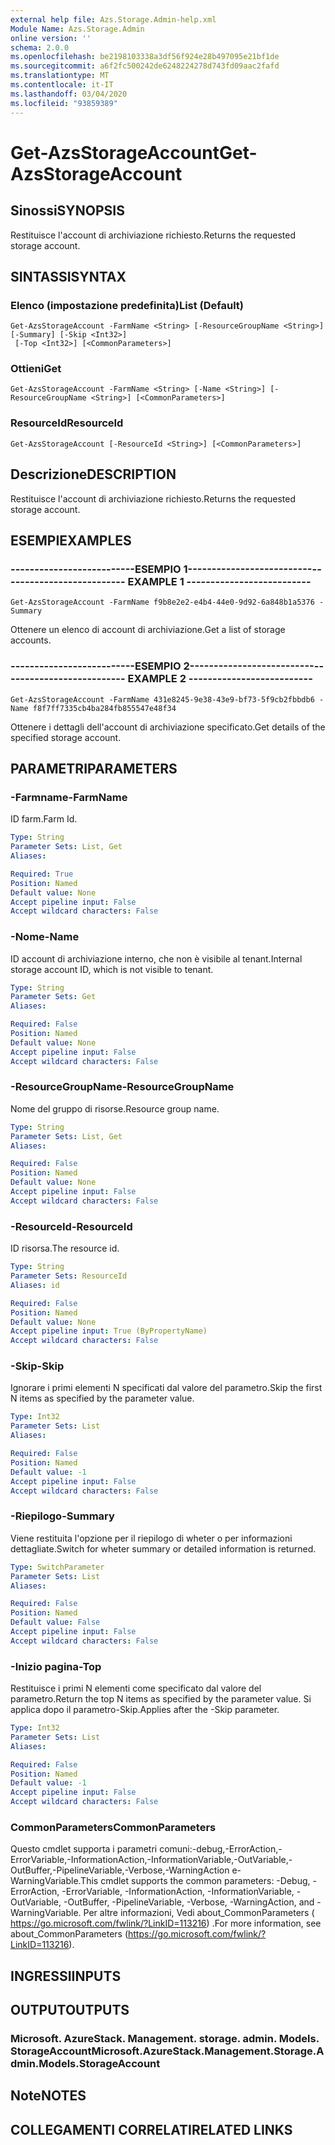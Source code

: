 ```yaml
---
external help file: Azs.Storage.Admin-help.xml
Module Name: Azs.Storage.Admin
online version: ''
schema: 2.0.0
ms.openlocfilehash: be2198103338a3df56f924e28b497095e21bf1de
ms.sourcegitcommit: a6f2fc500242de6248224278d743fd09aac2fafd
ms.translationtype: MT
ms.contentlocale: it-IT
ms.lasthandoff: 03/04/2020
ms.locfileid: "93859389"
---
```

# <span data-ttu-id="0b05e-101">Get-AzsStorageAccount</span><span class="sxs-lookup"><span data-stu-id="0b05e-101">Get-AzsStorageAccount</span></span>

## <span data-ttu-id="0b05e-102">Sinossi</span><span class="sxs-lookup"><span data-stu-id="0b05e-102">SYNOPSIS</span></span>
<span data-ttu-id="0b05e-103">Restituisce l'account di archiviazione richiesto.</span><span class="sxs-lookup"><span data-stu-id="0b05e-103">Returns the requested storage account.</span></span>

## <span data-ttu-id="0b05e-104">SINTASSI</span><span class="sxs-lookup"><span data-stu-id="0b05e-104">SYNTAX</span></span>

### <span data-ttu-id="0b05e-105">Elenco (impostazione predefinita)</span><span class="sxs-lookup"><span data-stu-id="0b05e-105">List (Default)</span></span>
```
Get-AzsStorageAccount -FarmName <String> [-ResourceGroupName <String>] [-Summary] [-Skip <Int32>]
 [-Top <Int32>] [<CommonParameters>]
```

### <span data-ttu-id="0b05e-106">Ottieni</span><span class="sxs-lookup"><span data-stu-id="0b05e-106">Get</span></span>
```
Get-AzsStorageAccount -FarmName <String> [-Name <String>] [-ResourceGroupName <String>] [<CommonParameters>]
```

### <span data-ttu-id="0b05e-107">ResourceId</span><span class="sxs-lookup"><span data-stu-id="0b05e-107">ResourceId</span></span>
```
Get-AzsStorageAccount [-ResourceId <String>] [<CommonParameters>]
```

## <span data-ttu-id="0b05e-108">Descrizione</span><span class="sxs-lookup"><span data-stu-id="0b05e-108">DESCRIPTION</span></span>
<span data-ttu-id="0b05e-109">Restituisce l'account di archiviazione richiesto.</span><span class="sxs-lookup"><span data-stu-id="0b05e-109">Returns the requested storage account.</span></span>

## <span data-ttu-id="0b05e-110">ESEMPI</span><span class="sxs-lookup"><span data-stu-id="0b05e-110">EXAMPLES</span></span>

### <span data-ttu-id="0b05e-111">--------------------------ESEMPIO 1--------------------------</span><span class="sxs-lookup"><span data-stu-id="0b05e-111">-------------------------- EXAMPLE 1 --------------------------</span></span>
```
Get-AzsStorageAccount -FarmName f9b8e2e2-e4b4-44e0-9d92-6a848b1a5376 -Summary
```

<span data-ttu-id="0b05e-112">Ottenere un elenco di account di archiviazione.</span><span class="sxs-lookup"><span data-stu-id="0b05e-112">Get a list of storage accounts.</span></span>

### <span data-ttu-id="0b05e-113">--------------------------ESEMPIO 2--------------------------</span><span class="sxs-lookup"><span data-stu-id="0b05e-113">-------------------------- EXAMPLE 2 --------------------------</span></span>
```
Get-AzsStorageAccount -FarmName 431e8245-9e38-43e9-bf73-5f9cb2fbbdb6 -Name f8f7ff7335cb4ba284fb855547e48f34
```

<span data-ttu-id="0b05e-114">Ottenere i dettagli dell'account di archiviazione specificato.</span><span class="sxs-lookup"><span data-stu-id="0b05e-114">Get details of the specified storage account.</span></span>

## <span data-ttu-id="0b05e-115">PARAMETRI</span><span class="sxs-lookup"><span data-stu-id="0b05e-115">PARAMETERS</span></span>

### <span data-ttu-id="0b05e-116">-Farmname</span><span class="sxs-lookup"><span data-stu-id="0b05e-116">-FarmName</span></span>
<span data-ttu-id="0b05e-117">ID farm.</span><span class="sxs-lookup"><span data-stu-id="0b05e-117">Farm Id.</span></span>

```yaml
Type: String
Parameter Sets: List, Get
Aliases: 

Required: True
Position: Named
Default value: None
Accept pipeline input: False
Accept wildcard characters: False
```

### <span data-ttu-id="0b05e-118">-Nome</span><span class="sxs-lookup"><span data-stu-id="0b05e-118">-Name</span></span>
<span data-ttu-id="0b05e-119">ID account di archiviazione interno, che non è visibile al tenant.</span><span class="sxs-lookup"><span data-stu-id="0b05e-119">Internal storage account ID, which is not visible to tenant.</span></span>

```yaml
Type: String
Parameter Sets: Get
Aliases: 

Required: False
Position: Named
Default value: None
Accept pipeline input: False
Accept wildcard characters: False
```

### <span data-ttu-id="0b05e-120">-ResourceGroupName</span><span class="sxs-lookup"><span data-stu-id="0b05e-120">-ResourceGroupName</span></span>
<span data-ttu-id="0b05e-121">Nome del gruppo di risorse.</span><span class="sxs-lookup"><span data-stu-id="0b05e-121">Resource group name.</span></span>

```yaml
Type: String
Parameter Sets: List, Get
Aliases: 

Required: False
Position: Named
Default value: None
Accept pipeline input: False
Accept wildcard characters: False
```

### <span data-ttu-id="0b05e-122">-ResourceId</span><span class="sxs-lookup"><span data-stu-id="0b05e-122">-ResourceId</span></span>
<span data-ttu-id="0b05e-123">ID risorsa.</span><span class="sxs-lookup"><span data-stu-id="0b05e-123">The resource id.</span></span>

```yaml
Type: String
Parameter Sets: ResourceId
Aliases: id

Required: False
Position: Named
Default value: None
Accept pipeline input: True (ByPropertyName)
Accept wildcard characters: False
```

### <span data-ttu-id="0b05e-124">-Skip</span><span class="sxs-lookup"><span data-stu-id="0b05e-124">-Skip</span></span>
<span data-ttu-id="0b05e-125">Ignorare i primi elementi N specificati dal valore del parametro.</span><span class="sxs-lookup"><span data-stu-id="0b05e-125">Skip the first N items as specified by the parameter value.</span></span>

```yaml
Type: Int32
Parameter Sets: List
Aliases: 

Required: False
Position: Named
Default value: -1
Accept pipeline input: False
Accept wildcard characters: False
```

### <span data-ttu-id="0b05e-126">-Riepilogo</span><span class="sxs-lookup"><span data-stu-id="0b05e-126">-Summary</span></span>
<span data-ttu-id="0b05e-127">Viene restituita l'opzione per il riepilogo di wheter o per informazioni dettagliate.</span><span class="sxs-lookup"><span data-stu-id="0b05e-127">Switch for wheter summary or detailed information is returned.</span></span>

```yaml
Type: SwitchParameter
Parameter Sets: List
Aliases: 

Required: False
Position: Named
Default value: False
Accept pipeline input: False
Accept wildcard characters: False
```

### <span data-ttu-id="0b05e-128">-Inizio pagina</span><span class="sxs-lookup"><span data-stu-id="0b05e-128">-Top</span></span>
<span data-ttu-id="0b05e-129">Restituisce i primi N elementi come specificato dal valore del parametro.</span><span class="sxs-lookup"><span data-stu-id="0b05e-129">Return the top N items as specified by the parameter value.</span></span>
<span data-ttu-id="0b05e-130">Si applica dopo il parametro-Skip.</span><span class="sxs-lookup"><span data-stu-id="0b05e-130">Applies after the -Skip parameter.</span></span>

```yaml
Type: Int32
Parameter Sets: List
Aliases: 

Required: False
Position: Named
Default value: -1
Accept pipeline input: False
Accept wildcard characters: False
```

### <span data-ttu-id="0b05e-131">CommonParameters</span><span class="sxs-lookup"><span data-stu-id="0b05e-131">CommonParameters</span></span>
<span data-ttu-id="0b05e-132">Questo cmdlet supporta i parametri comuni:-debug,-ErrorAction,-ErrorVariable,-InformationAction,-InformationVariable,-OutVariable,-OutBuffer,-PipelineVariable,-Verbose,-WarningAction e-WarningVariable.</span><span class="sxs-lookup"><span data-stu-id="0b05e-132">This cmdlet supports the common parameters: -Debug, -ErrorAction, -ErrorVariable, -InformationAction, -InformationVariable, -OutVariable, -OutBuffer, -PipelineVariable, -Verbose, -WarningAction, and -WarningVariable.</span></span> <span data-ttu-id="0b05e-133">Per altre informazioni, Vedi about_CommonParameters ( https://go.microsoft.com/fwlink/?LinkID=113216) .</span><span class="sxs-lookup"><span data-stu-id="0b05e-133">For more information, see about_CommonParameters (https://go.microsoft.com/fwlink/?LinkID=113216).</span></span>

## <span data-ttu-id="0b05e-134">INGRESSI</span><span class="sxs-lookup"><span data-stu-id="0b05e-134">INPUTS</span></span>

## <span data-ttu-id="0b05e-135">OUTPUT</span><span class="sxs-lookup"><span data-stu-id="0b05e-135">OUTPUTS</span></span>

### <span data-ttu-id="0b05e-136">Microsoft. AzureStack. Management. storage. admin. Models. StorageAccount</span><span class="sxs-lookup"><span data-stu-id="0b05e-136">Microsoft.AzureStack.Management.Storage.Admin.Models.StorageAccount</span></span>

## <span data-ttu-id="0b05e-137">Note</span><span class="sxs-lookup"><span data-stu-id="0b05e-137">NOTES</span></span>

## <span data-ttu-id="0b05e-138">COLLEGAMENTI CORRELATI</span><span class="sxs-lookup"><span data-stu-id="0b05e-138">RELATED LINKS</span></span>

